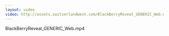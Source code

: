 ```yaml
---
layout: video
video: http://assets.switzerlandwest.com/BlackBerryReveal_GENERIC_Web.mp4
---
```

BlackBerryReveal_GENERIC_Web.mp4
